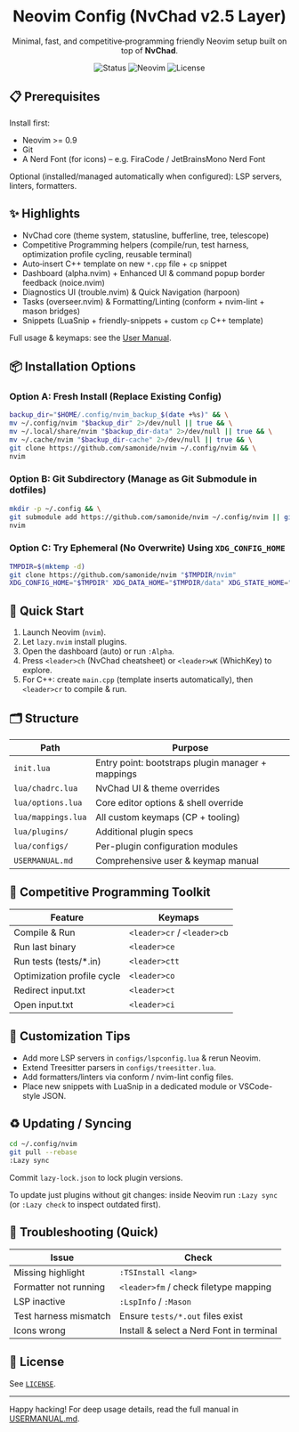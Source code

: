 <div align="center">

# Neovim Config (NvChad v2.5 Layer)

Minimal, fast, and competitive‑programming friendly Neovim setup built on top of **NvChad**.

![Status](https://img.shields.io/badge/status-active-success?style=flat-square)
![Neovim](https://img.shields.io/badge/Neovim-%3E=0.9-green?style=flat-square)
![License](https://img.shields.io/badge/License-Unlicense-blue?style=flat-square)

</div>

## 📋 Prerequisites

Install first:
* Neovim >= 0.9
* Git
* A Nerd Font (for icons) – e.g. FiraCode / JetBrainsMono Nerd Font

Optional (installed/managed automatically when configured): LSP servers, linters, formatters.

## ✨ Highlights

* NvChad core (theme system, statusline, bufferline, tree, telescope)
* Competitive Programming helpers (compile/run, test harness, optimization profile cycling, reusable terminal)
* Auto‑insert C++ template on new `*.cpp` file + `cp` snippet
* Dashboard (alpha.nvim) + Enhanced UI & command popup border feedback (noice.nvim)
* Diagnostics UI (trouble.nvim) & Quick Navigation (harpoon)
* Tasks (overseer.nvim) & Formatting/Linting (conform + nvim-lint + mason bridges)
* Snippets (LuaSnip + friendly-snippets + custom `cp` C++ template)

Full usage & keymaps: see the [User Manual](./USERMANUAL.md).

## 📦 Installation Options

### Option A: Fresh Install (Replace Existing Config)
```bash
backup_dir="$HOME/.config/nvim_backup_$(date +%s)" && \
mv ~/.config/nvim "$backup_dir" 2>/dev/null || true && \
mv ~/.local/share/nvim "$backup_dir-data" 2>/dev/null || true && \
mv ~/.cache/nvim "$backup_dir-cache" 2>/dev/null || true && \
git clone https://github.com/samonide/nvim ~/.config/nvim && \
nvim
```

### Option B: Git Subdirectory (Manage as Git Submodule in dotfiles)
```bash
mkdir -p ~/.config && \
git submodule add https://github.com/samonide/nvim ~/.config/nvim || git clone https://github.com/samonide/nvim ~/.config/nvim && \
nvim
```

### Option C: Try Ephemeral (No Overwrite) Using `XDG_CONFIG_HOME`
```bash
TMPDIR=$(mktemp -d)
git clone https://github.com/samonide/nvim "$TMPDIR/nvim"
XDG_CONFIG_HOME="$TMPDIR" XDG_DATA_HOME="$TMPDIR/data" XDG_STATE_HOME="$TMPDIR/state" XDG_CACHE_HOME="$TMPDIR/cache" nvim
```

## 🚀 Quick Start
1. Launch Neovim (`nvim`).
2. Let `lazy.nvim` install plugins.
3. Open the dashboard (auto) or run `:Alpha`.
4. Press `<leader>ch` (NvChad cheatsheet) or `<leader>wK` (WhichKey) to explore.
5. For C++: create `main.cpp` (template inserts automatically), then `<leader>cr` to compile & run.

## 🗂 Structure
| Path | Purpose |
|------|---------|
| `init.lua` | Entry point: bootstraps plugin manager + mappings |
| `lua/chadrc.lua` | NvChad UI & theme overrides |
| `lua/options.lua` | Core editor options & shell override |
| `lua/mappings.lua` | All custom keymaps (CP + tooling) |
| `lua/plugins/` | Additional plugin specs |
| `lua/configs/` | Per-plugin configuration modules |
| `USERMANUAL.md` | Comprehensive user & keymap manual |

## 🧠 Competitive Programming Toolkit
Feature | Keymaps
--------|--------
Compile & Run | `<leader>cr` / `<leader>cb`
Run last binary | `<leader>ce`
Run tests (tests/*.in) | `<leader>ctt`
Optimization profile cycle | `<leader>co`
Redirect input.txt | `<leader>ct`
Open input.txt | `<leader>ci`

## 🔧 Customization Tips
* Add more LSP servers in `configs/lspconfig.lua` & rerun Neovim.
* Extend Treesitter parsers in `configs/treesitter.lua`.
* Add formatters/linters via conform / nvim-lint config files.
* Place new snippets with LuaSnip in a dedicated module or VSCode-style JSON.

## ♻️ Updating / Syncing
```bash
cd ~/.config/nvim
git pull --rebase
:Lazy sync
```

Commit `lazy-lock.json` to lock plugin versions.

To update just plugins without git changes: inside Neovim run `:Lazy sync` (or `:Lazy check` to inspect outdated first).

## 🐛 Troubleshooting (Quick)
Issue | Check
------|------
Missing highlight | `:TSInstall <lang>`
Formatter not running | `<leader>fm` / check filetype mapping
LSP inactive | `:LspInfo` / `:Mason`
Test harness mismatch | Ensure `tests/*.out` files exist
Icons wrong | Install & select a Nerd Font in terminal
## 📜 License
See [`LICENSE`](./LICENSE).

---
Happy hacking! For deep usage details, read the full manual in [USERMANUAL.md](./USERMANUAL.md).
